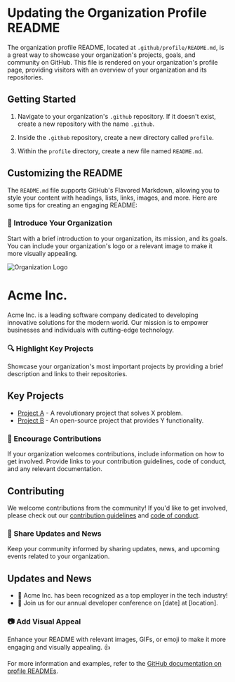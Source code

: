 # Updating the Organization Profile README

The organization profile README, located at `.github/profile/README.md`, is a great way to showcase your organization's projects, goals, and community on GitHub. This file is rendered on your organization's profile page, providing visitors with an overview of your organization and its repositories.

## Getting Started

1. Navigate to your organization's `.github` repository. If it doesn't exist, create a new repository with the name `.github`.

2. Inside the `.github` repository, create a new directory called `profile`.

3. Within the `profile` directory, create a new file named `README.md`.

## Customizing the README

The `README.md` file supports GitHub's Flavored Markdown, allowing you to style your content with headings, lists, links, images, and more. Here are some tips for creating an engaging README:

### 📝 Introduce Your Organization

Start with a brief introduction to your organization, its mission, and its goals. You can include your organization's logo or a relevant image to make it more visually appealing.


![Organization Logo](https://example.com/logo.png)

# Acme Inc.

Acme Inc. is a leading software company dedicated to developing innovative solutions for the modern world. Our mission is to empower businesses and individuals with cutting-edge technology.


### 🔍 Highlight Key Projects

Showcase your organization's most important projects by providing a brief description and links to their repositories.


## Key Projects

- [Project A](https://github.com/acme-inc/project-a) - A revolutionary project that solves X problem.
- [Project B](https://github.com/acme-inc/project-b) - An open-source project that provides Y functionality.


### 🤝 Encourage Contributions

If your organization welcomes contributions, include information on how to get involved. Provide links to your contribution guidelines, code of conduct, and any relevant documentation.


## Contributing

We welcome contributions from the community! If you'd like to get involved, please check out our [contribution guidelines](https://github.com/acme-inc/.github/blob/main/CONTRIBUTING.md) and [code of conduct](https://github.com/acme-inc/.github/blob/main/CODE_OF_CONDUCT.md).


### 📢 Share Updates and News

Keep your community informed by sharing updates, news, and upcoming events related to your organization.


## Updates and News

- 🎉 Acme Inc. has been recognized as a top employer in the tech industry!
- 📅 Join us for our annual developer conference on [date] at [location].


### 📷 Add Visual Appeal

Enhance your README with relevant images, GIFs, or emoji to make it more engaging and visually appealing. 👍

For more information and examples, refer to the [GitHub documentation on profile READMEs](https://docs.github.com/en/organizations/collaborating-with-groups-in-organizations/customizing-your-organizations-profile).